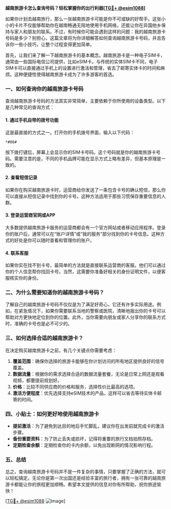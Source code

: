 **越南旅游卡怎么查询号码？轻松掌握你的出行利器[[TG💪+ @esim1088](https://t.me/s/esim1088)]**

如果你计划去越南旅行，那么一张越南旅游卡可能是你不可或缺的好帮手。这张小小的卡片不仅能够帮助你在越南畅通无阻地使用手机网络，还能让你在异国他乡保持与家人和朋友的联系。不过，有时候你可能会遇到这样的问题：我的越南旅游卡号码是多少？别担心，这篇文章将为你详细解答如何查询越南旅游卡号码，并且告诉你一些小技巧，让整个过程变得更加简单。

首先，让我们来了解一下越南旅游卡的基本概念。越南旅游卡是一种电子SIM卡，通常由一些国际电信公司提供，比如eSIM卡。与传统的实体SIM卡不同，电子SIM卡可以直接通过手机上的设置进行激活和管理，省去了邮寄实体卡的时间和麻烦。这种便捷性使得越南旅游卡成为了许多游客的首选。

### **一、如何查询你的越南旅游卡号码**

查询越南旅游卡号码的方法其实非常简单，主要依赖于你所使用的设备类型。以下是几种常见的查询方式：

#### **1. 通过手机自带的拨号功能**
这是最直接的方式之一。打开你的手机拨号界面，输入以下代码：
```
*#06#
```
按下拨打键后，屏幕上会显示你的SIM卡号码。这个号码就是你的越南旅游卡号码。需要注意的是，不同的手机品牌可能在显示方式上略有差异，但基本原理是一致的。

#### **2. 查看短信记录**
如果你在购买越南旅游卡时，运营商给你发送了一条包含卡号的确认短信，那么你可以直接从短信记录中找到你的卡号。这种方法适用于那些习惯保存重要信息的人群。

#### **3. 登录运营商官网或APP**
大多数提供越南旅游卡服务的运营商都会有一个官方网站或者移动应用程序。登录你的账户后，通常可以在“账户详情”或“我的服务”部分找到你的卡号信息。这种方式的好处是你可以随时查看和管理你的账户。

#### **4. 联系客服**
如果你实在找不到卡号，最简单的方法就是直接联系运营商的客服。他们可以通过你的个人信息帮你找回卡号。当然，这需要你准备好相关的身份证明文件，以便客服核实你的身份。

### **二、为什么需要知道你的越南旅游卡号码？**

了解自己的越南旅游卡号码不仅仅是为了满足好奇心，它还有许多实际用途。例如，在紧急情况下，如果你需要联系当地的警察或医院，清晰地报出你的卡号可以帮助对方更快地定位到你的位置。此外，当你需要向朋友或家人分享你的联系方式时，准确的卡号也是必不可少的。

### **三、如何选择合适的越南旅游卡？**

在决定购买越南旅游卡之前，有几个关键点你需要考虑：

1. **覆盖范围**：确保你选择的旅游卡能够在你计划访问的所有地区提供良好的信号覆盖。
2. **数据流量**：根据你的需求选择合适的数据流量套餐，无论是日常上网还是观看视频，都要提前规划好。
3. **价格**：比较不同供应商的价格和服务，选择性价比最高的选项。
4. **激活方便程度**：优先选择支持eSIM技术的产品，这样可以省去等待实体卡邮寄的时间。

### **四、小贴士：如何更好地使用越南旅游卡**

- **提前激活**：为了避免到达目的地后手忙脚乱，建议你在出发前就完成卡的激活步骤。
- **备份重要资料**：为了防止丢失或损坏，记得将重要的旅行文档拍照存档。
- **定期检查余额**：定期检查你的卡内余额，以免出现断网的情况影响行程。

### **五、总结**

总之，查询越南旅游卡号码并不是一件复杂的事情，只要掌握了正确的方法，就可以轻松搞定。无论你是第一次出国还是经验丰富的旅行者，拥有一张可靠的越南旅游卡都能让你的旅程更加顺畅。希望本文提供的信息对你有所帮助，祝你旅途愉快！

[[TG💪+ @esim1088](https://t.me/s/esim1088) ![Image](https://i.postimg.cc/4NQfJmqS/Snipaste-2025-05-13-00-14-12.png)]